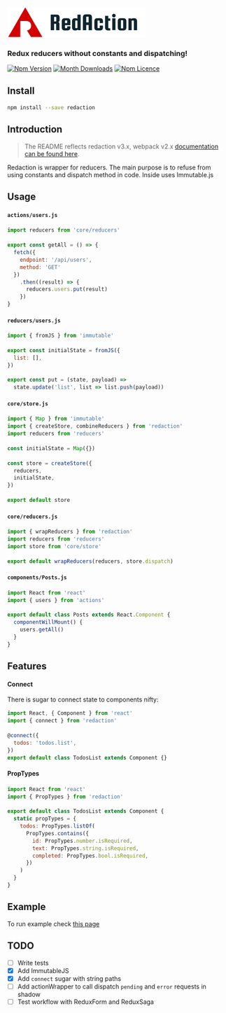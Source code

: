 <p>
  <img src="./images/redaction-logo-big.png" height="70" />
</p>

### Redux reducers without constants and dispatching!

[![Npm Version](https://badge.fury.io/js/redaction.svg)](https://www.npmjs.com/package/redaction)
[![Month Downloads](https://img.shields.io/npm/dm/redaction.svg)](http://npm-stat.com/charts.html?package=redaction)
[![Npm Licence](https://img.shields.io/npm/l/redaction.svg)](https://www.npmjs.com/package/redaction)


## Install

```bash
npm install --save redaction
```


## Introduction

> The README reflects redaction v3.x, webpack v2.x [documentation can be found here](https://github.com/pavelivanov/redaction/tree/v2.2.0).

Redaction is wrapper for reducers. The main purpose is to refuse from using constants and dispatch method in code.
Inside uses Immutable.js


## Usage

#### `actions/users.js`
```js
import reducers from 'core/reducers'

export const getAll = () => {
  fetch({
    endpoint: '/api/users',
    method: 'GET'
  })
    .then((result) => {
      reducers.users.put(result)
    })
}
```

#### `reducers/users.js`
```js
import { fromJS } from 'immutable'

export const initialState = fromJS({
  list: [],
})

export const put = (state, payload) => 
  state.update('list', list => list.push(payload))
```

#### `core/store.js`

```js
import { Map } from 'immutable'
import { createStore, combineReducers } from 'redaction'
import reducers from 'reducers'

const initialState = Map({})

const store = createStore({
  reducers,
  initialState,
})

export default store
```

#### `core/reducers.js`

```js
import { wrapReducers } from 'redaction'
import reducers from 'reducers'
import store from 'core/store'

export default wrapReducers(reducers, store.dispatch)
```

#### `components/Posts.js`

```js
import React from 'react'
import { users } from 'actions'

export default class Posts extends React.Component {
  componentWillMount() {
    users.getAll()
  }
}
```


## Features

#### Connect

There is sugar to connect state to components nifty:

```js
import React, { Component } from 'react'
import { connect } from 'redaction'

@connect({
  todos: 'todos.list',
})
export default class TodosList extends Component {}
```

#### PropTypes

```js
import React from 'react'
import { PropTypes } from 'redaction'

export default class TodosList extends Component {
  static propTypes = {
    todos: PropTypes.listOf(
      PropTypes.contains({
        id: PropTypes.number.isRequired,
        text: PropTypes.string.isRequired,
        completed: PropTypes.bool.isRequired,
      })
    )
  }
}
```


## Example

To run example check [this page](https://github.com/pavelivanov/redaction/tree/master/example)


## TODO

- [ ] Write tests
- [x] Add ImmutableJS
- [x] Add `connect` sugar with string paths
- [ ] Add actionWrapper to call dispatch `pending` and `error` requests in shadow
- [ ] Test workflow with ReduxForm and ReduxSaga
